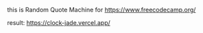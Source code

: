 this is Random Quote Machine for https://www.freecodecamp.org/

result: https://clock-jade.vercel.app/